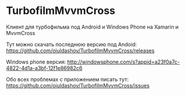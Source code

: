 # TurbofilmMvvmCross
Клиент для турбофильма под Android и Windows Phone на Xamarin и MvvmCross

Тут можно скачать последнюю версию под Andoid:
https://github.com/oiuldashov/TurbofilmMvvmCross/releases

Windows phone версия:
http://windowsphone.com/s?appid=a23f0a7c-4822-4d1a-a3bf-12f1e86982c6

Обо всех проблемах c приложением писать тут:
https://github.com/oiuldashov/TurbofilmMvvmCross/issues

